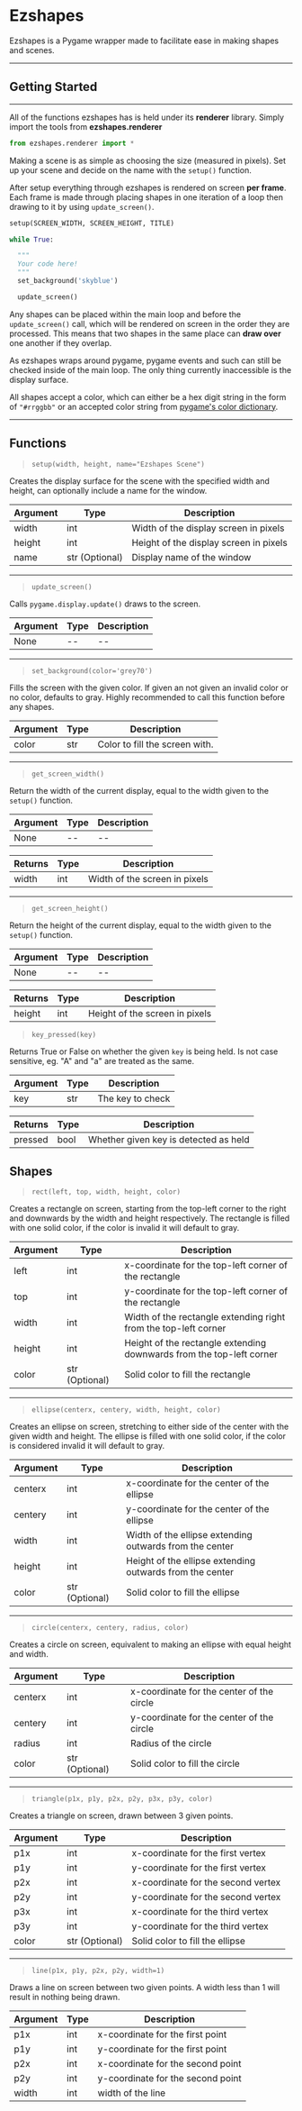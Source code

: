 # Ezshapes

Ezshapes is a Pygame wrapper made to facilitate ease in making shapes and scenes.

---

## Getting Started

---

All of the functions ezshapes has is held under its **renderer** library. Simply import the tools from **ezshapes.renderer**

```python
from ezshapes.renderer import *
```

Making a scene is as simple as choosing the size (measured in pixels). Set up your scene and decide on the name with the `setup()` function.

After setup everything through ezshapes is rendered on screen **per frame**. Each frame is made through placing shapes in one iteration of a loop then drawing to it by using `update_screen()`.

```python
setup(SCREEN_WIDTH, SCREEN_HEIGHT, TITLE)

while True:

  """
  Your code here!
  """
  set_background('skyblue')

  update_screen()
```

Any shapes can be placed within the main loop and before the `update_screen()` call, which will be rendered on screen in the order they are processed. This means that two shapes in the same place can **draw over** one another if they overlap.

As ezshapes wraps around pygame, pygame events and such can still be checked inside of the main loop. The only thing currently inaccessible is the display surface.

All shapes accept a color, which can either be a hex digit string in the form of `"#rrggbb"` or an accepted color string from [pygame's color dictionary](https://github.com/pygame/pygame/blob/main/src_py/colordict.py).

---

## Functions

> `setup(width, height, name="Ezshapes Scene")`

Creates the display surface for the scene with the specified width and height, can optionally include a name for the window.

| Argument | Type           | Description                            |
| -------- | -------------- | -------------------------------------- |
| width    | int            | Width of the display screen in pixels  |
| height   | int            | Height of the display screen in pixels |
| name     | str (Optional) | Display name of the window             |

---

> `update_screen()`

Calls `pygame.display.update()` draws to the screen.

| Argument | Type | Description |
| -------- | ---- | ----------- |
| None     | --   | --          |

---

> `set_background(color='grey70')`

Fills the screen with the given color. If given an not given an invalid color or no color, defaults to gray. Highly recommended to call this function before any shapes.

| Argument | Type | Description                    |
| -------- | ---- | ------------------------------ |
| color    | str  | Color to fill the screen with. |

---

> `get_screen_width()`

Return the width of the current display, equal to the width given to the `setup()` function.

| Argument | Type | Description |
| -------- | ---- | ----------- |
| None     | --   | --          |

| Returns | Type | Description                   |
| ------- | ---- | ----------------------------- |
| width   | int  | Width of the screen in pixels |

---

> `get_screen_height()`

Return the height of the current display, equal to the width given to the `setup()` function.

| Argument | Type | Description |
| -------- | ---- | ----------- |
| None     | --   | --          |

| Returns | Type | Description                    |
| ------- | ---- | ------------------------------ |
| height  | int  | Height of the screen in pixels |

> `key_pressed(key)`

Returns True or False on whether the given `key` is being held. Is not case sensitive, eg. "A" and "a" are treated as the same.

| Argument | Type | Description      |
| -------- | ---- | ---------------- |
| key      | str  | The key to check |

| Returns | Type | Description                           |
| ------- | ---- | ------------------------------------- |
| pressed | bool | Whether given key is detected as held |

## Shapes

> `rect(left, top, width, height, color)`

Creates a rectangle on screen, starting from the top-left corner to the right and downwards by the width and height respectively. The rectangle is filled with one solid color, if the color is invalid it will default to gray.

| Argument | Type           | Description                                                          |
| -------- | -------------- | -------------------------------------------------------------------- |
| left     | int            | x-coordinate for the top-left corner of the rectangle                |
| top      | int            | y-coordinate for the top-left corner of the rectangle                |
| width    | int            | Width of the rectangle extending right from the top-left corner      |
| height   | int            | Height of the rectangle extending downwards from the top-left corner |
| color    | str (Optional) | Solid color to fill the rectangle                                    |

---

> `ellipse(centerx, centery, width, height, color)`

Creates an ellipse on screen, stretching to either side of the center with the given width and height. The ellipse is filled with one solid color, if the color is considered invalid it will default to gray.

| Argument | Type           | Description                                              |
| -------- | -------------- | -------------------------------------------------------- |
| centerx  | int            | x-coordinate for the center of the ellipse               |
| centery  | int            | y-coordinate for the center of the ellipse               |
| width    | int            | Width of the ellipse extending outwards from the center  |
| height   | int            | Height of the ellipse extending outwards from the center |
| color    | str (Optional) | Solid color to fill the ellipse                          |

---

> `circle(centerx, centery, radius, color)`

Creates a circle on screen, equivalent to making an ellipse with equal height and width.

| Argument | Type           | Description                               |
| -------- | -------------- | ----------------------------------------- |
| centerx  | int            | x-coordinate for the center of the circle |
| centery  | int            | y-coordinate for the center of the circle |
| radius   | int            | Radius of the circle                      |
| color    | str (Optional) | Solid color to fill the circle            |

---

> `triangle(p1x, p1y, p2x, p2y, p3x, p3y, color)`

Creates a triangle on screen, drawn between 3 given points.

| Argument | Type           | Description                        |
| -------- | -------------- | ---------------------------------- |
| p1x      | int            | x-coordinate for the first vertex  |
| p1y      | int            | y-coordinate for the first vertex  |
| p2x      | int            | x-coordinate for the second vertex |
| p2y      | int            | y-coordinate for the second vertex |
| p3x      | int            | x-coordinate for the third vertex  |
| p3y      | int            | y-coordinate for the third vertex  |
| color    | str (Optional) | Solid color to fill the ellipse    |

---

> `line(p1x, p1y, p2x, p2y, width=1)`

Draws a line on screen between two given points. A width less than 1 will result in nothing being drawn.

| Argument | Type | Description                       |
| -------- | ---- | --------------------------------- |
| p1x      | int  | x-coordinate for the first point  |
| p1y      | int  | y-coordinate for the first point  |
| p2x      | int  | x-coordinate for the second point |
| p2y      | int  | y-coordinate for the second point |
| width    | int  | width of the line                 |
